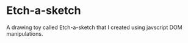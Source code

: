 # Etch-a-sketch

A drawing toy called Etch-a-sketch that I created using javscript DOM manipulations.
